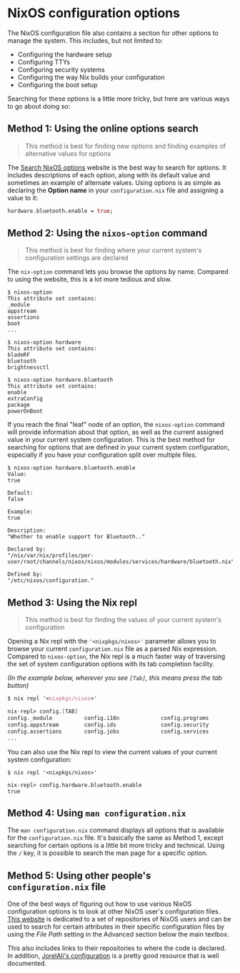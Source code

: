 # NixOS configuration options

The NixOS configuration file also contains a section for other options to manage the system. This includes, but not limited to:

- Configuring the hardware setup
- Configuring TTYs
- Configuring security systems
- Configuring the way Nix builds your configuration
- Configuring the boot setup

Searching for these options is a little more tricky, but here are various ways to go about doing so:

## Method 1: Using the online options search

> This method is best for finding new options and finding examples of alternative values for options

The [Search NixOS options](https://nixos.org/nixos/options.html#) website is the best way to search for options. It includes descriptions of each option, along with its default value and sometimes an example of alternate values. Using options is as simple as declaring the **Option name** in your `configuration.nix` file and assigning a value to it:

```nix
hardware.bluetooth.enable = true;
```

## Method 2: Using the `nixos-option` command

> This method is best for finding where your current system's configuration settings are declared

The `nix-option` command lets you browse the options by name. Compared to using the website, this is a lot more tedious and slow.

```
$ nixos-option
This attribute set contains:
_module
appstream
assertions
boot
...

$ nixos-option hardware
This attribute set contains:
bladeRF
bluetooth
brightnessctl

$ nixos-option hardware.bluetooth
This attribute set contains:
enable
extraConfig
package
powerOnBoot
```

If you reach the final "leaf" node of an option, the `nixos-option` command will provide information about that option, as well as the current assigned value in your current system configuration. This is the best method for searching for options that are defined in your current system configuration, especially if you have your configuration split over multiple files.

```
$ nixos-option hardware.bluetooth.enable
Value: 
true

Default:
false

Example:
true

Description:
"Whether to enable support for Bluetooth.."

Declared by:
"/nix/var/nix/profiles/per-user/root/channels/nixos/nixos/modules/services/hardware/bluetooth.nix"

Defined by:
"/etc/nixos/configuration."
```

## Method 3: Using the Nix repl

> This method is best for finding the values of your current system's configuration

Opening a Nix repl with the `'<nixpkgs/nixos>'` parameter allows you to browse your current `configuration.nix` file as a parsed Nix expression. Compared to `nixos-option`, the Nix repl is a much faster way of traversing the set of system configuration options with its tab completion facility.

_(In the example below, wherever you see `[Tab]`, this means press the tab button)_

```nix
$ nix repl '<nixpkgs/nixos>'

nix-repl> config.[TAB]
config._module          config.i18n             config.programs
config.appstream        config.ids              config.security
config.assertions       config.jobs             config.services
...
```

You can also use the Nix repl to view the current values of your current system configuration:

```
$ nix repl '<nixpkgs/nixos>'

nix-repl> config.hardware.bluetooth.enable
true
```

## Method 4: Using `man configuration.nix`

The `man configuration.nix` command displays all options that is available for the `configuration.nix` file. It's basically the same as Method 1, except searching for certain options is a little bit more tricky and technical. Using the `/` key, it is possible to search the man page for a specific option.

## Method 5: Using other people's `configuration.nix` file

One of the best ways of figuring out how to use various NixOS configuration options is to look at other NixOS user's configuration files. [This website](https://search.tx0.co/?q=&i=nope&files=configuration.nix&repos=) is dedicated to a set of repositories of NixOS users and can be used to search for certain attributes in their specific configuration files by using the _File Path_ setting in the Advanced section below the main textbox.

This also includes links to their repositories to where the code is declared. In addition, [JorelAli's configuration](https://github.com/JorelAli/nixos/blob/master/configuration.nix) is a pretty good resource that is well documented.
